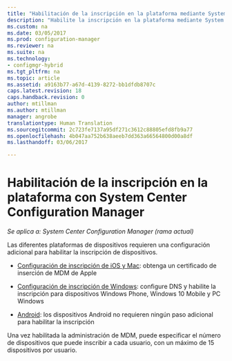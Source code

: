 ```yaml
---
title: "Habilitación de la inscripción en la plataforma mediante System Center Configuration Manager | Microsoft Docs"
description: "Habilite la inscripción en la plataforma mediante System Center Configuration Manager."
ms.custom: na
ms.date: 03/05/2017
ms.prod: configuration-manager
ms.reviewer: na
ms.suite: na
ms.technology:
- configmgr-hybrid
ms.tgt_pltfrm: na
ms.topic: article
ms.assetid: a9163b77-a67d-4139-8272-bb1dfdb8707c
caps.latest.revision: 18
caps.handback.revision: 0
author: mtillman
ms.author: mtillman
manager: angrobe
translationtype: Human Translation
ms.sourcegitcommit: 2c723fe7137a95df271c3612c88805efd8fb9a77
ms.openlocfilehash: 4b047aa752b638aeeb7dd363a66564800d00a8df
ms.lasthandoff: 03/06/2017

---
```

# <a name="enable-platform-enrollment-with-system-center-configuration-manager-and-microsoft-intune"></a>Habilitación de la inscripción en la plataforma con System Center Configuration Manager

*Se aplica a: System Center Configuration Manager (rama actual)*

Las diferentes plataformas de dispositivos requieren una configuración adicional para habilitar la inscripción de dispositivos.
  - [Configuración de inscripción de iOS y Mac](enroll-hybrid-ios-mac.md): obtenga un certificado de inserción de MDM de Apple

  - [Configuración de inscripción de Windows](enroll-hybrid-windows.md): configure DNS y habilite la inscripción para dispositivos Windows Phone, Windows 10 Mobile y PC Windows

  - [Android](enroll-hybrid-android.md): los dispositivos Android no requieren ningún paso adicional para habilitar la inscripción

Una vez habilitada la administración de MDM, puede especificar el número de dispositivos que puede inscribir a cada usuario, con un máximo de 15 dispositivos por usuario.

